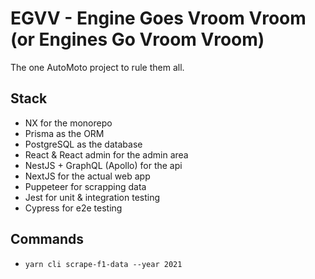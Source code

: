 # EGVV - Engine Goes Vroom Vroom (or Engines Go Vroom Vroom)

The one AutoMoto project to rule them all.

## Stack

- NX for the monorepo
- Prisma as the ORM
- PostgreSQL as the database
- React & React admin for the admin area
- NestJS + GraphQL (Apollo) for the api
- NextJS for the actual web app
- Puppeteer for scrapping data
- Jest for unit & integration testing
- Cypress for e2e testing

## Commands

- `yarn cli scrape-f1-data --year 2021`
